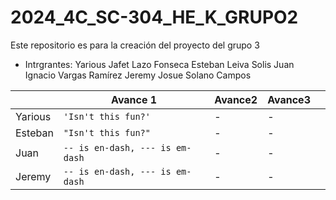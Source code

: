 # 2024_4C_SC-304_HE_K_GRUPO2
 Este repositorio es para la creación del proyecto del grupo 3
- Intrgrantes:
Yarious Jafet Lazo Fonseca
Esteban Leiva Solis
Juan Ignacio Vargas Ramírez
Jeremy Josue Solano Campos


|                |Avance 1                          | Avance2                         | Avance3                         |                         |
|----------------|-------------------------------|-----------------------------|-----------------------------|-----------------------------|
|Yarious |`'Isn't this fun?'`            | - | -
|Esteban |`"Isn't this fun?"`            | - | -
|Juan |`-- is en-dash, --- is em-dash`| - | -
|Jeremy |`-- is en-dash, --- is em-dash`|- | -
